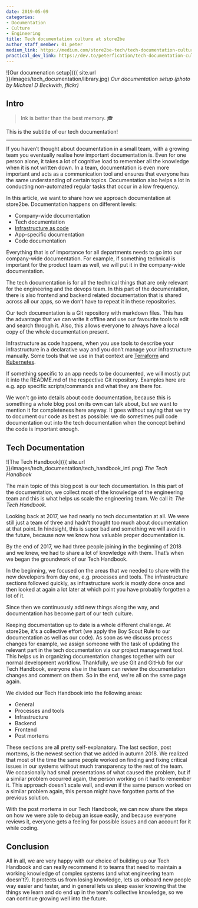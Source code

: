 ```yaml
---
date: 2019-05-09
categories:
- Documentation
- Culture
- Engineering
title: Tech documentation culture at store2be
author_staff_member: 01_peter
medium_link: https://medium.com/store2be-tech/tech-documentation-culture-at-store2be-10230b7000e3
practical_dev_link: https://dev.to/peterfication/tech-documentation-culture-at-store2be-11m9
---
```

![Our documenation setup]({{ site.url }}/images/tech_documentation/library.jpg)
_Our documentation setup (photo by Michael D Beckwith, flickr)_

<!---
https://docs.google.com/document/d/1lxqjRedXeRYqzOrL-Lr1KyUHWO2xzi1Br5qM0xqoYZA/edit#
-->

## Intro

> Ink is better than the best memory. 🎓

This is the subtitle of our tech documentation!

---

If you haven’t thought about documentation in a small team, with a growing team you eventually realise how important documentation is. Even for one person alone, it takes a lot of cognitive load to remember all the knowledge when it is not written down. In a team, documentation is even more important and acts as a communication tool and ensures that everyone has the same understanding of certain topics. Documentation also helps a lot in conducting non-automated regular tasks that occur in a low frequency.

In this article, we want to share how we approach documentation at store2be. Documentation happens on different levels:

- Company-wide documentation
- Tech documentation
- [Infrastructure as code](https://en.wikipedia.org/wiki/Infrastructure_as_code)
- App-specific documentation
- Code documentation

Everything that is of importance for all departments needs to go into our company-wide documentation. For example, if something technical is important for the product team as well, we will put it in the company-wide documentation.

The tech documentation is for all the technical things that are only relevant for the engineering and the devops team. In this part of the documentation, there is also frontend and backend related documentation that is shared across all our apps, so we don’t have to repeat it in these repositories.

Our tech documentation is a Git repository with markdown files. This has the advantage that we can write it offline and use our favourite tools to edit and search through it. Also, this allows everyone to always have a local copy of the whole documentation present.

Infrastructure as code happens, when you use tools to describe your infrastructure in a declarative way and you don’t manage your infrastructure manually. Some tools that we use in that context are [Terraform](https://www.terraform.io/) and [Kubernetes](https://kubernetes.io/).

If something specific to an app needs to be documented, we will mostly put it into the README.md of the respective Git repository. Examples here are e.g. app specific scripts/commands and what they are there for.

We won't go into details about code documentation, because this is something a whole blog post on its own can talk about, but we want to mention it for completeness here anyway. It goes without saying that we try to document our code as best as possible: we do sometimes pull code documentation out into the tech documentation when the concept behind the code is important enough.

## Tech Documentation

![The Tech Handbook]({{ site.url }}/images/tech_documentation/tech_handbook_intl.png)
_The Tech Handbook_

The main topic of this blog post is our tech documentation. In this part of the documentation, we collect most of the knowledge of the engineering team and this is what helps us scale the engineering team. We call it: _The Tech Handbook_.

Looking back at 2017, we had nearly no tech documentation at all. We were still just a team of three and hadn’t thought too much about documentation at that point. In hindsight, this is super bad and something we will avoid in the future, because now we know how valuable proper documentation is.

By the end of 2017, we had three people joining in the beginning of 2018 and we knew, we had to share a lot of knowledge with them. That’s when we began the groundwork of our Tech Handbook.

In the beginning, we focused on the areas that we needed to share with the new developers from day one, e.g. processes and tools. The infrastructure sections followed quickly, as infrastructure work is mostly done once and then looked at again a lot later at which point you have probably forgotten a lot of it.

Since then we continuously add new things along the way, and documentation has become part of our tech culture.

Keeping documentation up to date is a whole different challenge. At store2be, it's a collective effort (we apply the Boy Scout Rule to our documentation as well as our code). As soon as we discuss process changes for example, we assign someone with the task of updating the relevant part in the tech documentation via our project management tool. This helps us in organizing documentation changes together with our normal development workflow. Thankfully, we use Git and GitHub for our Tech Handbook, everyone else in the team can review the documentation changes and comment on them. So in the end, we're all on the same page again.

We divided our Tech Handbook into the following areas:

- General
- Processes and tools
- Infrastructure
- Backend
- Frontend
- Post mortems

These sections are all pretty self-explanatory. The last section, post mortems, is the newest section that we added in autumn 2018. We realized that most of the time the same people worked on finding and fixing critical issues in our systems without much transparency to the rest of the team. We occasionally had small presentations of what caused the problem, but if a similar problem occurred again, the person working on it had to remember it. This approach doesn’t scale well, and even if the same person worked on a similar problem again, this person might have forgotten parts of the previous solution.

With the post mortems in our Tech Handbook, we can now share the steps on how we were able to debug an issue easily, and because everyone reviews it, everyone gets a feeling for possible issues and can account for it while coding.

## Conclusion

All in all, we are very happy with our choice of building up our Tech Handbook and can really recommend it to teams that need to maintain a working knowledge of complex systems (and what engineering team doesn't?). It protects us from losing knowledge, lets us onboard new people way easier and faster, and in general lets us sleep easier knowing that the things we learn and do end up in the team's collective knowledge, so we can continue growing well into the future.
